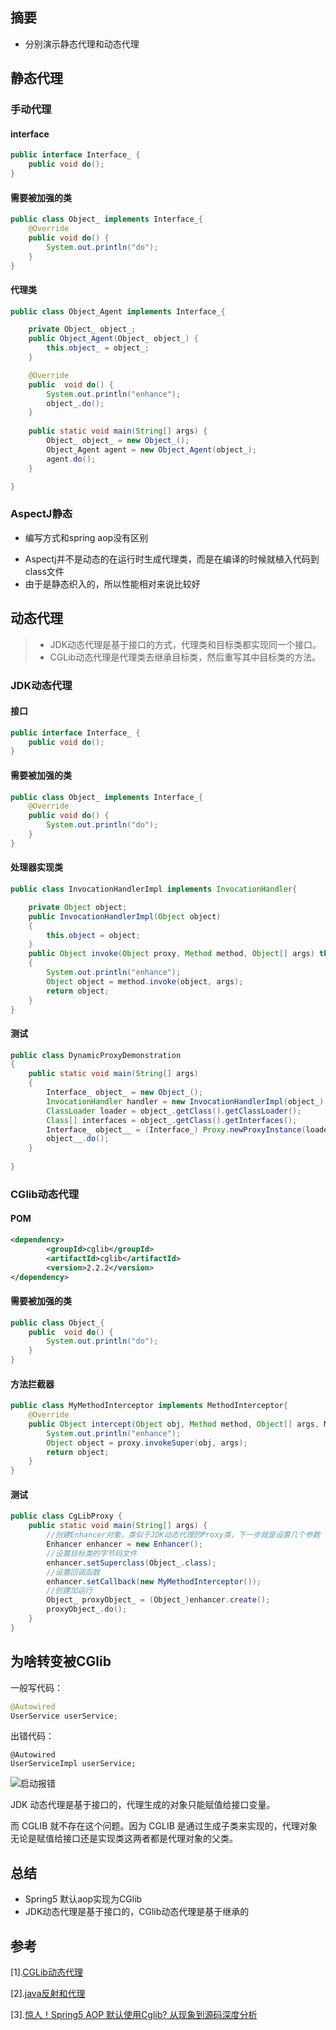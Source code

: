 ## 摘要

* 分别演示静态代理和动态代理

## 静态代理

### 手动代理

#### interface

```java
public interface Interface_ {
    public void do();
}
```

#### 需要被加强的类

```java
public class Object_ implements Interface_{
    @Override
    public void do() {
        System.out.println("do");
    }
}
```

#### 代理类

```java
public class Object_Agent implements Interface_{

    private Object_ object_;
    public Object_Agent(Object_ object_) {
        this.object_ = object_;
    }

    @Override
    public  void do() {
        System.out.println("enhance");
        object_.do();
    }
    
    public static void main(String[] args) {
        Object_ object_ = new Object_();
        Object_Agent agent = new Object_Agent(object_);
        agent.do();
    }

}
```



### AspectJ静态

* 编写方式和spring aop没有区别

- Aspectj并不是动态的在运行时生成代理类，而是在编译的时候就植入代码到class文件
- 由于是静态织入的，所以性能相对来说比较好



## 动态代理

> * JDK动态代理是基于接口的方式，代理类和目标类都实现同一个接口。
> * CGLib动态代理是代理类去继承目标类，然后重写其中目标类的方法。

### JDK动态代理

#### 接口

```java
public interface Interface_ {
    public void do();
}
```

#### 需要被加强的类

```java
public class Object_ implements Interface_{
    @Override
    public void do() {
        System.out.println("do");
    }
}
```

#### 处理器实现类

```java
public class InvocationHandlerImpl implements InvocationHandler{

    private Object object;
    public InvocationHandlerImpl(Object object)
    {
        this.object = object;
    }
    public Object invoke(Object proxy, Method method, Object[] args) throws Throwable
    {
        System.out.println("enhance");
        Object object = method.invoke(object, args);
        return object;
    }
}
```

#### 测试

```java
public class DynamicProxyDemonstration
{
    public static void main(String[] args)
    {
        Interface_ object_ = new Object_();
        InvocationHandler handler = new InvocationHandlerImpl(object_);
        ClassLoader loader = object_.getClass().getClassLoader();
        Class[] interfaces = object_.getClass().getInterfaces();
        Interface_ object__ = (Interface_) Proxy.newProxyInstance(loader, interfaces, handler); 
        object__.do();
    }
 
}
```



### CGlib动态代理

#### POM

```xml
<dependency>
        <groupId>cglib</groupId>
        <artifactId>cglib</artifactId>
        <version>2.2.2</version>
</dependency>
```

#### 需要被加强的类

```java
public class Object_{
    public  void do() {
        System.out.println("do");
    }
}
```

#### 方法拦截器

```java
public class MyMethodInterceptor implements MethodInterceptor{
    @Override
    public Object intercept(Object obj, Method method, Object[] args, MethodProxy proxy) throws Throwable {
        System.out.println("enhance");
        Object object = proxy.invokeSuper(obj, args);
        return object;
    }  
}
```

#### 测试

```java
public class CgLibProxy {
    public static void main(String[] args) {
        //创建Enhancer对象，类似于JDK动态代理的Proxy类，下一步就是设置几个参数
        Enhancer enhancer = new Enhancer();
        //设置目标类的字节码文件
        enhancer.setSuperclass(Object_.class);
        //设置回调函数
        enhancer.setCallback(new MyMethodInterceptor());
        //创建加运行
        Object_ proxyObject_ = (Object_)enhancer.create();
        proxyObject_.do();       
    }
}
```

## 为啥转变被CGlib

一般写代码：

```java
@Autowired
UserService userService;
```

出错代码：

```
@Autowired
UserServiceImpl userService;
```

![启动报错](https://img2018.cnblogs.com/blog/1822265/201910/1822265-20191029133357222-1265293381.png)

 JDK 动态代理是基于接口的，代理生成的对象只能赋值给接口变量。

而 CGLIB 就不存在这个问题。因为 CGLIB 是通过生成子类来实现的，代理对象无论是赋值给接口还是实现类这两者都是代理对象的父类。

## 总结

* Spring5 默认aop实现为CGlib
* JDK动态代理是基于接口的，CGlib动态代理是基于继承的

## 参考

[1].[CGLib动态代理](https://www.cnblogs.com/wyq1995/p/10945034.html)

[2].[java反射和代理](https://www.cnblogs.com/wyq1995/p/10936286.html)

[3].[惊人！Spring5 AOP 默认使用Cglib? 从现象到源码深度分析](https://www.cnblogs.com/coderxiaohei/p/11758239.html)